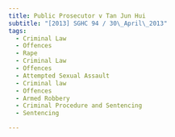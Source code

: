 ```yaml
---
title: Public Prosecutor v Tan Jun Hui
subtitle: "[2013] SGHC 94 / 30\_April\_2013"
tags:
  - Criminal Law
  - Offences
  - Rape
  - Criminal Law
  - Offences
  - Attempted Sexual Assault
  - Criminal law
  - Offences
  - Armed Robbery
  - Criminal Procedure and Sentencing
  - Sentencing

---
```


